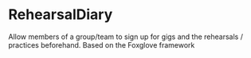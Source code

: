 # RehearsalDiary
Allow members of a group/team to sign up for gigs and the rehearsals / practices beforehand. Based on the Foxglove framework
